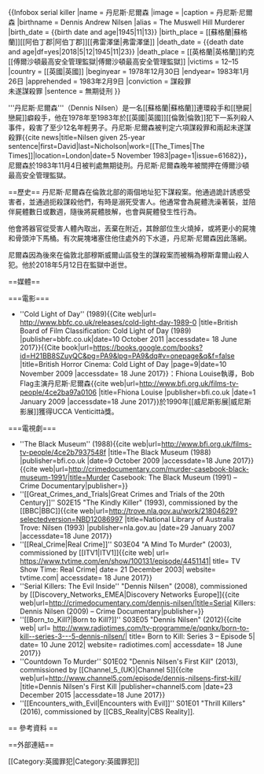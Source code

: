 {{Infobox serial killer
|name = 丹尼斯·尼爾森
|image = 
|caption = 丹尼斯·尼爾森
|birthname = Dennis Andrew Nilsen
|alias = The Muswell Hill Murderer
|birth_date = {{birth date and age|1945|11|13}}
|birth_place = [[蘇格蘭|蘇格蘭]][[阿伯丁郡|阿伯丁郡]][[弗雷澤堡|弗雷澤堡]]
|death_date = {{death date and age|df=yes|2018|5|12|1945|11|23}}
|death_place = [[英格蘭|英格蘭]]約克[[傅爾沙頓最高安全管理監獄|傅爾沙頓最高安全管理監獄]]
|victims = 12–15
|country = [[英國|英國]]
|beginyear = 1978年12月30日
|endyear= 1983年1月26日
|apprehended = 1983年2月9日
|conviction = 謀殺罪<br>未遂謀殺罪
|sentence = 無期徒刑
}}

'''丹尼斯·尼爾森'''（Dennis Nilsen）是一名[[蘇格蘭|蘇格蘭]]連環殺手和[[戀屍|戀屍]]癖殺手，他在1978年至1983年於[[英國|英國]][[倫敦|倫敦]]犯下一系列殺人事件，殺害了至少12名年輕男子。丹尼斯·尼爾森被判定六項謀殺罪和兩起未遂謀殺罪<ref>{{cite news|title=Nilsen given 25-year sentence|first=David|last=Nicholson|work=[[The_Times|The Times]]|location=London|date=5 November 1983|page=1|issue=61682}}</ref>，尼爾森於1983年11月4日被判處無期徒刑。丹尼斯·尼爾森晚年被關押在傅爾沙頓最高安全管理監獄。

==歷史==
丹尼斯·尼爾森在倫敦北部的兩個地址犯下謀殺案。他通過詭計誘惑受害者，並通過扼殺謀殺他們，有時是溺死受害人。他通常會為屍體洗澡著裝，並陪伴屍體數日或數週，隨後將屍體肢解，也會與屍體發生性行為。

他會將器官從受害人體內取出，丟棄在附近，其餘部位生火燒掉，或將更小的屍塊和骨頭沖下馬桶。有次屍塊堵塞住他住處外的下水道，丹尼斯·尼爾森因此落網。

尼爾森因為後來在倫敦北部穆斯威爾山區發生的謀殺案而被稱為穆斯韋爾山殺人犯。他於2018年5月12日在監獄中逝世。

==媒體==
<!---PLEASE DO NOT ADD SONG REFERENCES, REFERENCES TO INCIDENTAL DEPICTIONS UPON ALBUM COVERS OR OTHER DEPICTIONS UPON TV SHOWS OR OTHER IRRELEVANT TRIVIA HERE. IT DOES NOT BELONG HERE, AND WILL REMOVED WITH NO FURTHER DISCUSSION. TRIVIA IS INAPPROPRIATE PER THE PROJECT GOVERNING THIS ARTICLE.--->

===電影===
* ''Cold Light of Day'' (1989)<ref>{{Cite web|url= http://www.bbfc.co.uk/releases/cold-light-day-1989-0 |title=British Board of Film Classification: Cold Light of Day (1989) |publisher=bbfc.co.uk|date=10 October 2011 |accessdate= 18 June 2017}}</ref><ref>{{Cite book|url=https://books.google.com/books?id=H21BB8SZuyQC&pg=PA9&lpg=PA9&dq#v=onepage&q&f=false |title=British Horror Cinema: Cold Light of Day |page=9|date=10 November 2009 |accessdate= 18 June 2017}}</ref>：Fhiona Louise執導，Bob Flag主演丹尼斯·尼爾森<ref>{{cite web|url=http://www.bfi.org.uk/films-tv-people/4ce2ba97a0106 |title=Fhiona Louise |publisher=bfi.co.uk |date=1 January 2009 |accessdate=18 June 2017}}</ref>於1990年[[威尼斯影展|威尼斯影展]]獲得UCCA Venticittà獎。

===電視劇===
* ''The Black Museum'' (1988)<ref>{{cite web|url=http://www.bfi.org.uk/films-tv-people/4ce2b7937548f |title=The Black Museum (1988) |publisher=bfi.co.uk |date=9 October 2009 |accessdate=18 June 2017}}</ref><ref name="crimedocumentary.com">{{cite web|url=http://crimedocumentary.com/murder-casebook-black-museum-1991/|title=Murder Casebook: The Black Museum (1991) – Crime Documentary|publisher=}}</ref>
* ''[[Great_Crimes_and_Trials|Great Crimes and Trials of the 20th Century]]'' S02E15 "The Kindly Killer" (1993), commissioned by the [[BBC|BBC]]<ref>{{cite web|url=http://trove.nla.gov.au/work/21804629?selectedversion=NBD12086997 |title=National Library of Australia Trove: Nilsen (1993) |publisher=nla.gov.au |date=29 January 2007 |accessdate=18 June 2017}}</ref><ref name="crimedocumentary.com"/>
* ''[[Real_Crime|Real Crime]]'' S03E04 "A Mind To Murder" (2003), commissioned by [[ITV1|ITV1]]<ref>{{cite web| url= https://www.tvtime.com/en/show/100131/episode/4451141| title= TV Show Time: Real Crime| date= 21 December 2003| website= tvtime.com| accessdate= 18 June 2017}}</ref>
* ''Serial Killers: The Evil Inside'' "Dennis Nilsen" (2008), commissioned by [[Discovery_Networks_EMEA|Discovery Networks Europe]]<ref>{{cite web|url=http://crimedocumentary.com/dennis-nilsen/|title=Serial Killers: Dennis Nilsen (2009) – Crime Documentary|publisher=}}</ref>
* ''[[Born_to_Kill?|Born to Kill?]]'' S03E05 "Dennis Nilsen" (2012)<ref>{{cite web| url= http://www.radiotimes.com/tv-programme/e/pqnkx/born-to-kill--series-3---5-dennis-nilsen/| title= Born to Kill: Series 3 – Episode 5| date= 10 June 2012| website= radiotimes.com| accessdate= 18 June 2017}}</ref>
* ''Countdown To Murder'' S01E02 "Dennis Nilsen's First Kill" (2013), commissioned by [[Channel_5_(UK)|Channel 5]]<ref>{{cite web|url=http://www.channel5.com/episode/dennis-nilsens-first-kill/ |title=Dennis Nilsen's First Kill |publisher=channel5.com |date=23 December 2015 |accessdate=18 June 2017}}</ref>
* ''[[Encounters_with_Evil|Encounters with Evil]]'' S01E01 "Thrill Killers" (2016), commissioned by [[CBS_Reality|CBS Reality]].
<!---PLEASE DO NOT ADD SONG REFERENCES, REFERENCES TO INCIDENTAL DEPICTIONS UPON ALBUM COVERS OR OTHER DEPICTIONS UPON TV SHOWS OR OTHER IRRELEVANT TRIVIA HERE. IT DOES NOT BELONG HERE, AND WILL REMOVED WITH NO FURTHER DISCUSSION. TRIVIA IS INAPPROPRIATE PER THE PROJECT GOVERNING THIS ARTICLE.--->


== 參考資料 ==
<references/>

==外部連結==



[[Category:英國罪犯|Category:英國罪犯]]